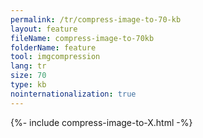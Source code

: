 ```yaml
---
permalink: /tr/compress-image-to-70-kb
layout: feature
fileName: compress-image-to-70kb
folderName: feature
tool: imgcompression
lang: tr
size: 70
type: kb
nointernationalization: true
---
```

{%- include compress-image-to-X.html -%}       
